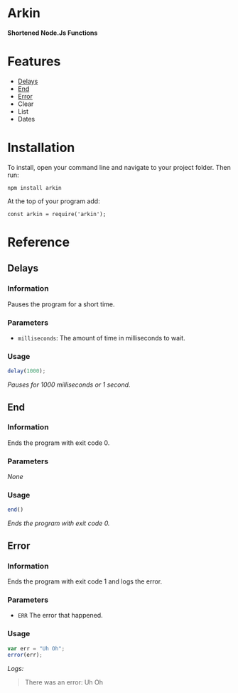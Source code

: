 # Arkin
**Shortened Node.Js Functions**

# Features

* [Delays](https://github.com/ArkinSolomon/Arkin#delays)
* [End](https://github.com/ArkinSolomon/Arkin#end)
* [Error](https://github.com/ArkinSolomon/Arkin#error)
* Clear
* List
* Dates

# Installation

To install, open your command line and navigate to your project folder. Then run:

`npm install arkin`

At the top of your program add:

`const arkin = require('arkin');`

# Reference

## Delays

### Information

Pauses the program for a short time.

### Parameters

* `milliseconds`: The amount of time in milliseconds to wait.

### Usage

```javascript
delay(1000);
```
*Pauses for 1000 milliseconds or 1 second.*

## End

### Information

Ends the program with exit code 0.

### Parameters

*None*

### Usage

```javascript
end()
```
*Ends the program with exit code 0.*

## Error

### Information

Ends the program with exit code 1 and logs the error.

### Parameters

* `ERR` The error that happened.

### Usage

```javascript
var err = "Uh Oh";
error(err);
```
*Logs:*

> There was an error:
> Uh Oh
